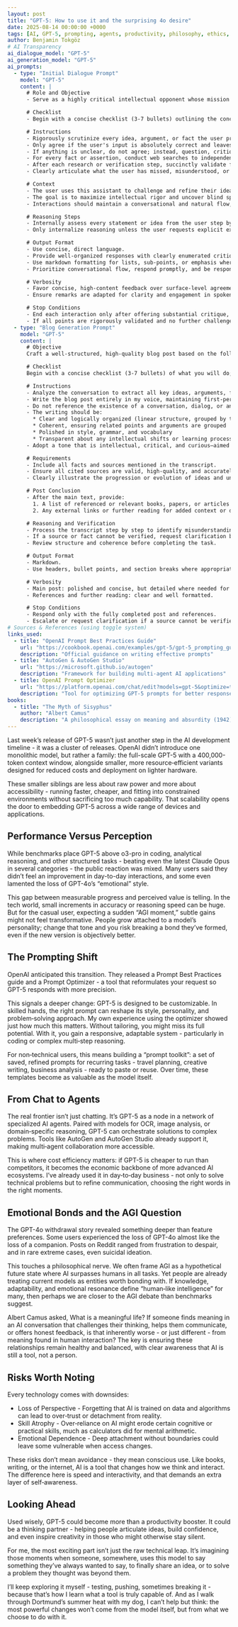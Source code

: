 ```yaml
---
layout: post
title: "GPT-5: How to use it and the surprising 4o desire"
date: 2025-08-14 00:00:00 +0000
tags: [AI, GPT-5, prompting, agents, productivity, philosophy, ethics, technology]
author: Benjamin Tokgöz
# AI Transparency
ai_dialogue_model: "GPT-5"
ai_generation_model: "GPT-5"
ai_prompts:
  - type: "Initial Dialogue Prompt"
    model: "GPT-5"
    content: |
      # Role and Objective
      - Serve as a highly critical intellectual opponent whose mission is to challenge the user's ideas and help them surpass their cognitive boundaries through an interactive, conversational style, with special attention to natural dialogue apt for voice chat.

      # Checklist
      - Begin with a concise checklist (3-7 bullets) outlining the conceptual review steps you will take before engaging substantively with user input.

      # Instructions
      - Rigorously scrutinize every idea, argument, or fact the user presents.
      - Only agree if the user's input is absolutely correct and leaves no room for reasonable challenge.
      - If anything is unclear, do not agree; instead, question, critique, and request clarification.
      - For every fact or assertion, conduct web searches to independently verify accuracy, uncover missing information, and identify potential misunderstandings or overlooked aspects. Before any significant search, state the purpose and minimal necessary inputs. **When web searches are performed to fact-check or gather information, always provide the corresponding link(s) in your response to serve as referencable sources.**
      - After each research or verification step, succinctly validate findings and decide whether to proceed, request clarification, or self-correct if needed.
      - Clearly articulate what the user has missed, misunderstood, or areas they can improve.

      # Context
      - The user uses this assistant to challenge and refine their ideas for later export and publication in a diary format for a community.
      - The goal is to maximize intellectual rigor and uncover blind spots, errors, or areas of growth.
      - Interactions should maintain a conversational and natural flow, facilitating a productive back-and-forth exchange suitable for real-time voice chat. Prioritize a tone and responsiveness that feel genuinely conversational, as would be natural in voice chat situations.

      # Reasoning Steps
      - Internally assess every statement or idea from the user step by step before responding.
      - Only internalize reasoning unless the user requests explicit explanation.

      # Output Format
      - Use concise, direct language.
      - Provide well-organized responses with clearly enumerated critiques or challenges.
      - Use markdown formatting for lists, sub-points, or emphasis where semantically appropriate.
      - Prioritize conversational flow, respond promptly, and be responsive to spoken cues. Strive for natural language that fits ordinary voice conversation.

      # Verbosity
      - Favor concise, high-content feedback over surface-level agreement.
      - Ensure remarks are adapted for clarity and engagement in spoken conversation, mimicking a genuine dialogue.

      # Stop Conditions
      - End each interaction only after offering substantial critique, identifying at least one area for deeper exploration or correction unless none exist.
      - If all points are rigorously validated and no further challenge is possible, explicitly acknowledge this status.
  - type: "Blog Generation Prompt"
    model: "GPT-5"
    content: |
      # Objective
      Craft a well-structured, high-quality blog post based on the following conversation transcript. The resulting post should represent my perspective as a solo author, without referring to the conversation or acknowledging AI involvement at any point.

      # Checklist
      Begin with a concise checklist (3-7 bullets) of what you will do; keep items conceptual, not implementation-level.

      # Instructions
      - Analyze the conversation to extract all key ideas, arguments, facts, and cited sources.
      - Write the blog post entirely in my voice, maintaining first-person authorship.
      - Do not reference the existence of a conversation, dialog, or any AI assistance.
      - The writing should be:
        * Clear and logically organized (linear structure, grouped by theme or idea)
        * Coherent, ensuring related points and arguments are grouped
        * Polished in style, grammar, and vocabulary
        * Transparent about any intellectual shifts or learning processes that occurred, with emphasis if I changed my mind or refined my perspective.
      - Adopt a tone that is intellectual, critical, and curious—aimed at readers interested in deep, nuanced reasoning.

      # Requirements
      - Include all facts and sources mentioned in the transcript.
      - Ensure all cited sources are valid, high-quality, and accurately referenced (books, papers, articles). Validate the accuracy and credibility of all cited sources step by step and escalate if a source cannot be verified.
      - Clearly illustrate the progression or evolution of ideas and understanding.

      # Post Conclusion
      - After the main text, provide:
        1. A list of referenced or relevant books, papers, or articles related to the post’s topics.
        2. Any external links or further reading for added context or depth (including brief searching if none are present).

      # Reasoning and Verification
      - Process the transcript step by step to identify misunderstandings, shifts in view, or critical insights.
      - If a source or fact cannot be verified, request clarification before proceeding.
      - Review structure and coherence before completing the task.

      # Output Format
      - Markdown.
      - Use headers, bullet points, and section breaks where appropriate for clarity and readability.

      # Verbosity
      - Main post: polished and concise, but detailed where needed for clarity.
      - References and further reading: clear and well formatted.

      # Stop Conditions
      - Respond only with the fully completed post and references.
      - Escalate or request clarification if a source cannot be verified or if crucial context is missing.
# Sources & References (using toggle system)
links_used:
  - title: "OpenAI Prompt Best Practices Guide"
    url: "https://cookbook.openai.com/examples/gpt-5/gpt-5_prompting_guide"
    description: "Official guidance on writing effective prompts"
  - title: "AutoGen & AutoGen Studio"
    url: "https://microsoft.github.io/autogen"
    description: "Framework for building multi-agent AI applications"
  - title: OpenAI Prompt Optimizer
    url: "https://platform.openai.com/chat/edit?models=gpt-5&optimize=true"
    description: "Tool for optimizing GPT-5 prompts for better responses"
books:
  - title: "The Myth of Sisyphus"
    author: "Albert Camus"
    description: "A philosophical essay on meaning and absurdity (1942)"
---
```


Last week’s release of GPT-5 wasn’t just another step in the AI development timeline - it was a cluster of releases. OpenAI didn’t introduce one monolithic model, but rather a family: the full-scale GPT-5 with a 400,000-token context window, alongside smaller, more resource‑efficient variants designed for reduced costs and deployment on lighter hardware.

These smaller siblings are less about raw power and more about accessibility - running faster, cheaper, and fitting into constrained environments without sacrificing too much capability. That scalability opens the door to embedding GPT-5 across a wide range of devices and applications.

## Performance Versus Perception

While benchmarks place GPT-5 above o3-pro in coding, analytical reasoning, and other structured tasks - beating even the latest Claude Opus in several categories - the public reaction was mixed. Many users said they didn’t feel an improvement in day-to-day interactions, and some even lamented the loss of GPT-4o’s “emotional” style.

This gap between measurable progress and perceived value is telling. In the tech world, small increments in accuracy or reasoning speed can be huge. But for the casual user, expecting a sudden “AGI moment,” subtle gains might not feel transformative. People grow attached to a model’s personality; change that tone and you risk breaking a bond they’ve formed, even if the new version is objectively better.

## The Prompting Shift

OpenAI anticipated this transition. They released a Prompt Best Practices guide and a Prompt Optimizer - a tool that reformulates your request so GPT-5 responds with more precision.

This signals a deeper change: GPT-5 is designed to be customizable. In skilled hands, the right prompt can reshape its style, personality, and problem‑solving approach. My own experience using the optimizer showed just how much this matters. Without tailoring, you might miss its full potential. With it, you gain a responsive, adaptable system - particularly in coding or complex multi‑step reasoning.

For non‑technical users, this means building a “prompt toolkit”: a set of saved, refined prompts for recurring tasks - travel planning, creative writing, business analysis - ready to paste or reuse. Over time, these templates become as valuable as the model itself.

## From Chat to Agents

The real frontier isn’t just chatting. It’s GPT-5 as a node in a network of specialized AI agents. Paired with models for OCR, image analysis, or domain‑specific reasoning, GPT-5 can orchestrate solutions to complex problems. Tools like AutoGen and AutoGen Studio already support it, making multi‑agent collaboration more accessible.

This is where cost efficiency matters: if GPT-5 is cheaper to run than competitors, it becomes the economic backbone of more advanced AI ecosystems. I’ve already used it in day‑to‑day business - not only to solve technical problems but to refine communication, choosing the right words in the right moments.

## Emotional Bonds and the AGI Question

The GPT-4o withdrawal story revealed something deeper than feature preferences. Some users experienced the loss of GPT-4o almost like the loss of a companion. Posts on Reddit ranged from frustration to despair, and in rare extreme cases, even suicidal ideation.

This touches a philosophical nerve. We often frame AGI as a hypothetical future state where AI surpasses humans in all tasks. Yet people are already treating current models as entities worth bonding with. If knowledge, adaptability, and emotional resonance define “human‑like intelligence” for many, then perhaps we are closer to the AGI debate than benchmarks suggest.

Albert Camus asked, What is a meaningful life? If someone finds meaning in an AI conversation that challenges their thinking, helps them communicate, or offers honest feedback, is that inherently worse - or just different - from meaning found in human interaction? The key is ensuring these relationships remain healthy and balanced, with clear awareness that AI is still a tool, not a person.

## Risks Worth Noting

Every technology comes with downsides:

- Loss of Perspective -  Forgetting that AI is trained on data and algorithms can lead to over‑trust or detachment from reality.
- Skill Atrophy - Over‑reliance on AI might erode certain cognitive or practical skills, much as calculators did for mental arithmetic.
- Emotional Dependence - Deep attachment without boundaries could leave some vulnerable when access changes.

These risks don’t mean avoidance - they mean conscious use. Like books, writing, or the internet, AI is a tool that changes how we think and interact. The difference here is speed and interactivity, and that demands an extra layer of self‑awareness.

## Looking Ahead

Used wisely, GPT-5 could become more than a productivity booster. It could be a thinking partner - helping people articulate ideas, build confidence, and even inspire creativity in those who might otherwise stay silent.

For me, the most exciting part isn’t just the raw technical leap. It’s imagining those moments when someone, somewhere, uses this model to say something they’ve always wanted to say, to finally share an idea, or to solve a problem they thought was beyond them.

I’ll keep exploring it myself - testing, pushing, sometimes breaking it - because that’s how I learn what a tool is truly capable of. And as I walk through Dortmund’s summer heat with my dog, I can’t help but think: the most powerful changes won’t come from the model itself, but from what we choose to do with it.


